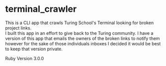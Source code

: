 # terminal_crawler


This is a CLI app that crawls Turing School's Terminal looking for broken project links.  
I built this app in an effort to give back to the Turing community. I have a version of this app that emails the owners of the broken links to notify them however for the sake of those individuals inboxes I decided it would be best to keep that version private.

Ruby Version 3.0.0
